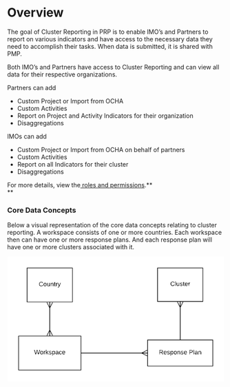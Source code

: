 # Overview

The goal of Cluster Reporting in PRP is to enable IMO’s and Partners to report on various indicators and have access to the necessary data they need to accomplish their tasks. When data is submitted,  it is shared with PMP.

Both IMO’s and Partners have access to Cluster Reporting and can view all data for their respective organizations.

Partners can add

* Custom Project or Import from OCHA
* Custom Activities 
* Report on Project and Activity Indicators for their organization
* Disaggregations

IMOs can add

* Custom Project or Import from OCHA on behalf of partners
* Custom Activities 
* Report on all Indicators for their cluster
* Disaggregations

For more details, view the[ roles and permissions](https://unicef.gitbook.io/prp/product-end-user-documentation/cluster-reporting/roles-and-permissions).**  
**

### Core Data Concepts

Below a visual representation of the core data concepts relating to cluster reporting.  A workspace consists of one or more countries. Each workspace then can have one or more response plans. And each response plan will have one or more clusters associated with it.

![Relationship between the core concepts in Cluster Reporting](../../.gitbook/assets/prp-documentation-cluster-high-level-1.png)



